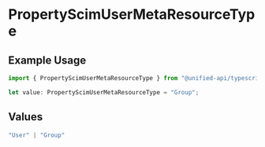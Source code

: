 # PropertyScimUserMetaResourceType

## Example Usage

```typescript
import { PropertyScimUserMetaResourceType } from "@unified-api/typescript-sdk/sdk/models/shared";

let value: PropertyScimUserMetaResourceType = "Group";
```

## Values

```typescript
"User" | "Group"
```